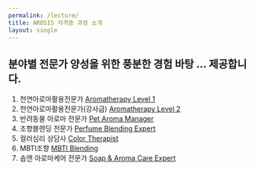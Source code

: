 ```yaml
---
permalink: /lecture/
title: AROSIS 자격증 과정 소개
layout: single
---
```


<!--
# AROSIS 자격증 과정 소개
-->

## 분야별 전문가 양성을 위한 풍분한 경험 바탕 ... 제공합니다. 



1. 천연아로마활용전문가 [Aromatherapy Level 1](/certs/atl1/)
2. 천연아로마활용전문가(강사급) [Aromatherapy Level 2](/certs/atl2/)
3. 반려동물 아로마 전문가 [Pet Aroma Manager](/certs/pam/)
4. 조향블렌딩 전문가 [Perfume Blending Expert](/certs/pbe/)
5. 컬러심리 상담사 [Color Therapist](/certs/ctp/)
6. MBTI조향 [MBTI Blending](/certs/mbti/)
7. 솝앤 아로마케어 전문가 [Soap & Aroma Care Expert](/certs/sac/)


